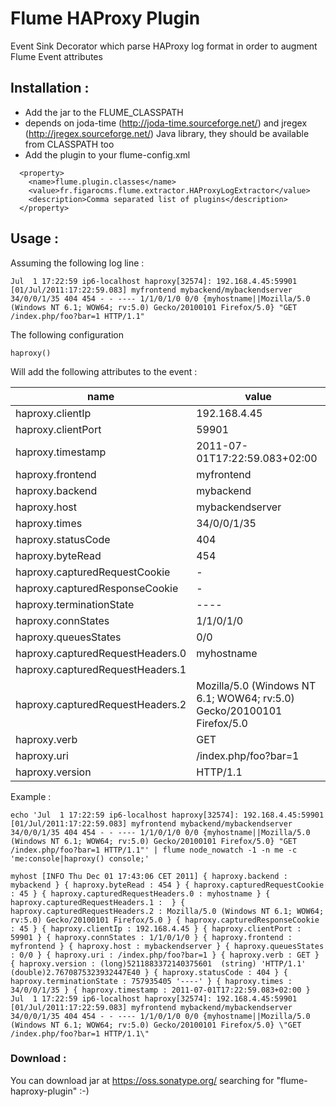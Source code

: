 # Flume HAProxy Plugin

Event Sink Decorator which parse HAProxy log format in order to augment Flume Event attributes

## Installation :

 * Add the jar to the FLUME_CLASSPATH
 * depends on joda-time (http://joda-time.sourceforge.net/) and jregex (http://jregex.sourceforge.net/) Java library, they should be available from CLASSPATH too
 * Add the plugin to your flume-config.xml

```
  <property>
    <name>flume.plugin.classes</name>                                         
    <value>fr.figarocms.flume.extractor.HAProxyLogExtractor</value>
    <description>Comma separated list of plugins</description>
  </property>
```

## Usage :

Assuming the following log line :

```
Jul  1 17:22:59 ip6-localhost haproxy[32574]: 192.168.4.45:59901 [01/Jul/2011:17:22:59.083] myfrontend mybackend/mybackendserver 34/0/0/1/35 404 454 - - ---- 1/1/0/1/0 0/0 {myhostname||Mozilla/5.0 (Windows NT 6.1; WOW64; rv:5.0) Gecko/20100101 Firefox/5.0} "GET /index.php/foo?bar=1 HTTP/1.1"
```

The following configuration


```
haproxy()
```

Will add the following attributes to the event :


| **name**                   | **value**                     |
|----------------------------|-------------------------------|
| haproxy.clientIp           | 192.168.4.45                  |
| haproxy.clientPort         | 59901                         |
| haproxy.timestamp          | 2011-07-01T17:22:59.083+02:00 |
| haproxy.frontend           | myfrontend                    |
| haproxy.backend            | mybackend                     |
| haproxy.host               | mybackendserver               |
| haproxy.times              | 34/0/0/1/35                   |
| haproxy.statusCode         | 404                           |
| haproxy.byteRead           | 454                           |
| haproxy.capturedRequestCookie | -                          |
| haproxy.capturedResponseCookie | -                         |
| haproxy.terminationState   | ----                          |
| haproxy.connStates         | 1/1/0/1/0                     |
| haproxy.queuesStates       | 0/0                           |
| haproxy.capturedRequestHeaders.0 | myhostname              |
| haproxy.capturedRequestHeaders.1 |                         |
| haproxy.capturedRequestHeaders.2 | Mozilla/5.0 (Windows NT 6.1; WOW64; rv:5.0) Gecko/20100101 Firefox/5.0 |
| haproxy.verb               | GET                           |
| haproxy.uri                | /index.php/foo?bar=1          |
| haproxy.version            | HTTP/1.1                      |

Example :

```
echo 'Jul  1 17:22:59 ip6-localhost haproxy[32574]: 192.168.4.45:59901 [01/Jul/2011:17:22:59.083] myfrontend mybackend/mybackendserver 34/0/0/1/35 404 454 - - ---- 1/1/0/1/0 0/0 {myhostname||Mozilla/5.0 (Windows NT 6.1; WOW64; rv:5.0) Gecko/20100101 Firefox/5.0} "GET /index.php/foo?bar=1 HTTP/1.1"' | flume node_nowatch -1 -n me -c 'me:console|haproxy() console;'
```

```
myhost [INFO Thu Dec 01 17:43:06 CET 2011] { haproxy.backend : mybackend } { haproxy.byteRead : 454 } { haproxy.capturedRequestCookie : 45 } { haproxy.capturedRequestHeaders.0 : myhostname } { haproxy.capturedRequestHeaders.1 :  } { haproxy.capturedRequestHeaders.2 : Mozilla/5.0 (Windows NT 6.1; WOW64; rv:5.0) Gecko/20100101 Firefox/5.0 } { haproxy.capturedResponseCookie : 45 } { haproxy.clientIp : 192.168.4.45 } { haproxy.clientPort : 59901 } { haproxy.connStates : 1/1/0/1/0 } { haproxy.frontend : myfrontend } { haproxy.host : mybackendserver } { haproxy.queuesStates : 0/0 } { haproxy.uri : /index.php/foo?bar=1 } { haproxy.verb : GET } { haproxy.version : (long)5211883372140375601  (string) 'HTTP/1.1' (double)2.7670875323932447E40 } { haproxy.statusCode : 404 } { haproxy.terminationState : 757935405 '----' } { haproxy.times : 34/0/0/1/35 } { haproxy.timestamp : 2011-07-01T17:22:59.083+02:00 } Jul  1 17:22:59 ip6-localhost haproxy[32574]: 192.168.4.45:59901 [01/Jul/2011:17:22:59.083] myfrontend mybackend/mybackendserver 34/0/0/1/35 404 454 - - ---- 1/1/0/1/0 0/0 {myhostname||Mozilla/5.0 (Windows NT 6.1; WOW64; rv:5.0) Gecko/20100101 Firefox/5.0} \"GET /index.php/foo?bar=1 HTTP/1.1\"
```
### Download :

You can download jar at https://oss.sonatype.org/ searching for "flume-haproxy-plugin" :-)

